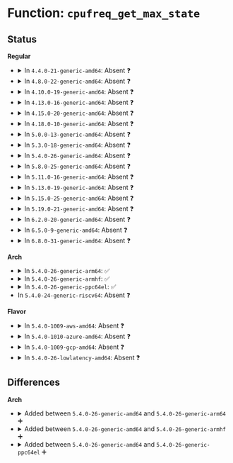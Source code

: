 # Function: <code>cpufreq_get_max_state</code>

## Status
<b>Regular</b>
<ul>
<li>
<details>
<summary>In <code>4.4.0-21-generic-amd64</code>: Absent ❓</summary>

```json
{
  "name": "cpufreq_get_max_state",
  "collision_type": "Unique Static",
  "inline_type": "Full",
  "funcs": [
    {
      "addr": 18446744071583754381,
      "name": "cpufreq_get_max_state",
      "external": false,
      "loc": "drivers/acpi/processor_thermal.c:106",
      "file": "drivers/acpi/processor_thermal.c",
      "inline": "not declared, inlined",
      "caller_inline": [
        "drivers/acpi/processor_thermal.c:acpi_processor_max_state",
        "drivers/acpi/processor_thermal.c:processor_set_cur_state"
      ],
      "caller_func": []
    }
  ],
  "symbols": []
}
```
</details>
</li>
<li>
<details>
<summary>In <code>4.8.0-22-generic-amd64</code>: Absent ❓</summary>

```json
{
  "name": "cpufreq_get_max_state",
  "collision_type": "Unique Static",
  "inline_type": "Full",
  "funcs": [
    {
      "addr": 18446744071584080618,
      "name": "cpufreq_get_max_state",
      "external": false,
      "loc": "drivers/acpi/processor_thermal.c:106",
      "file": "drivers/acpi/processor_thermal.c",
      "inline": "not declared, inlined",
      "caller_inline": [
        "drivers/acpi/processor_thermal.c:processor_set_cur_state",
        "drivers/acpi/processor_thermal.c:acpi_processor_max_state"
      ],
      "caller_func": []
    }
  ],
  "symbols": []
}
```
</details>
</li>
<li>
<details>
<summary>In <code>4.10.0-19-generic-amd64</code>: Absent ❓</summary>

```json
{
  "name": "cpufreq_get_max_state",
  "collision_type": "Unique Static",
  "inline_type": "Full",
  "funcs": [
    {
      "addr": 18446744071584223198,
      "name": "cpufreq_get_max_state",
      "external": false,
      "loc": "drivers/acpi/processor_thermal.c:106",
      "file": "drivers/acpi/processor_thermal.c",
      "inline": "not declared, inlined",
      "caller_inline": [
        "drivers/acpi/processor_thermal.c:processor_set_cur_state",
        "drivers/acpi/processor_thermal.c:acpi_processor_max_state"
      ],
      "caller_func": []
    }
  ],
  "symbols": []
}
```
</details>
</li>
<li>
<details>
<summary>In <code>4.13.0-16-generic-amd64</code>: Absent ❓</summary>

```json
{
  "name": "cpufreq_get_max_state",
  "collision_type": "Unique Static",
  "inline_type": "Full",
  "funcs": [
    {
      "addr": 18446744071584294990,
      "name": "cpufreq_get_max_state",
      "external": false,
      "loc": "drivers/acpi/processor_thermal.c:106",
      "file": "drivers/acpi/processor_thermal.c",
      "inline": "not declared, inlined",
      "caller_inline": [
        "drivers/acpi/processor_thermal.c:processor_set_cur_state",
        "drivers/acpi/processor_thermal.c:acpi_processor_max_state"
      ],
      "caller_func": []
    }
  ],
  "symbols": []
}
```
</details>
</li>
<li>
<details>
<summary>In <code>4.15.0-20-generic-amd64</code>: Absent ❓</summary>

```json
{
  "name": "cpufreq_get_max_state",
  "collision_type": "Unique Static",
  "inline_type": "Full",
  "funcs": [
    {
      "addr": 18446744071584693758,
      "name": "cpufreq_get_max_state",
      "external": false,
      "loc": "drivers/acpi/processor_thermal.c:106",
      "file": "drivers/acpi/processor_thermal.c",
      "inline": "not declared, inlined",
      "caller_inline": [
        "drivers/acpi/processor_thermal.c:processor_set_cur_state",
        "drivers/acpi/processor_thermal.c:acpi_processor_max_state"
      ],
      "caller_func": []
    }
  ],
  "symbols": []
}
```
</details>
</li>
<li>
<details>
<summary>In <code>4.18.0-10-generic-amd64</code>: Absent ❓</summary>

```json
{
  "name": "cpufreq_get_max_state",
  "collision_type": "Unique Static",
  "inline_type": "Full",
  "funcs": [
    {
      "addr": 18446744071584920150,
      "name": "cpufreq_get_max_state",
      "external": false,
      "loc": "drivers/acpi/processor_thermal.c:106",
      "file": "drivers/acpi/processor_thermal.c",
      "inline": "not declared, inlined",
      "caller_inline": [
        "drivers/acpi/processor_thermal.c:processor_set_cur_state",
        "drivers/acpi/processor_thermal.c:acpi_processor_max_state"
      ],
      "caller_func": []
    }
  ],
  "symbols": []
}
```
</details>
</li>
<li>
<details>
<summary>In <code>5.0.0-13-generic-amd64</code>: Absent ❓</summary>

```json
{
  "name": "cpufreq_get_max_state",
  "collision_type": "Unique Static",
  "inline_type": "Full",
  "funcs": [
    {
      "addr": 18446744071585024054,
      "name": "cpufreq_get_max_state",
      "external": false,
      "loc": "drivers/acpi/processor_thermal.c:106",
      "file": "drivers/acpi/processor_thermal.c",
      "inline": "not declared, inlined",
      "caller_inline": [
        "drivers/acpi/processor_thermal.c:processor_set_cur_state",
        "drivers/acpi/processor_thermal.c:acpi_processor_max_state"
      ],
      "caller_func": []
    }
  ],
  "symbols": []
}
```
</details>
</li>
<li>
<details>
<summary>In <code>5.3.0-18-generic-amd64</code>: Absent ❓</summary>

```json
{
  "name": "cpufreq_get_max_state",
  "collision_type": "Unique Static",
  "inline_type": "Full",
  "funcs": [
    {
      "addr": 18446744071585227800,
      "name": "cpufreq_get_max_state",
      "external": false,
      "loc": "drivers/acpi/processor_thermal.c:93",
      "file": "drivers/acpi/processor_thermal.c",
      "inline": "not declared, inlined",
      "caller_inline": [
        "drivers/acpi/processor_thermal.c:processor_set_cur_state",
        "drivers/acpi/processor_thermal.c:acpi_processor_max_state"
      ],
      "caller_func": []
    }
  ],
  "symbols": []
}
```
</details>
</li>
<li>
<details>
<summary>In <code>5.4.0-26-generic-amd64</code>: Absent ❓</summary>

```json
{
  "name": "cpufreq_get_max_state",
  "collision_type": "Unique Static",
  "inline_type": "Full",
  "funcs": [
    {
      "addr": 18446744071585364296,
      "name": "cpufreq_get_max_state",
      "external": false,
      "loc": "drivers/acpi/processor_thermal.c:68",
      "file": "drivers/acpi/processor_thermal.c",
      "inline": "not declared, inlined",
      "caller_inline": [
        "drivers/acpi/processor_thermal.c:processor_set_cur_state",
        "drivers/acpi/processor_thermal.c:acpi_processor_max_state"
      ],
      "caller_func": []
    }
  ],
  "symbols": []
}
```
</details>
</li>
<li>
<details>
<summary>In <code>5.8.0-25-generic-amd64</code>: Absent ❓</summary>

```json
{
  "name": "cpufreq_get_max_state",
  "collision_type": "Unique Static",
  "inline_type": "Full",
  "funcs": [
    {
      "addr": 18446744071586072087,
      "name": "cpufreq_get_max_state",
      "external": false,
      "loc": "drivers/acpi/processor_thermal.c:68",
      "file": "drivers/acpi/processor_thermal.c",
      "inline": "not declared, inlined",
      "caller_inline": [
        "drivers/acpi/processor_thermal.c:processor_set_cur_state",
        "drivers/acpi/processor_thermal.c:processor_set_cur_state",
        "drivers/acpi/processor_thermal.c:processor_get_max_state"
      ],
      "caller_func": []
    }
  ],
  "symbols": []
}
```
</details>
</li>
<li>
<details>
<summary>In <code>5.11.0-16-generic-amd64</code>: Absent ❓</summary>

```json
{
  "name": "cpufreq_get_max_state",
  "collision_type": "Unique Static",
  "inline_type": "Full",
  "funcs": [
    {
      "addr": 18446744071586193623,
      "name": "cpufreq_get_max_state",
      "external": false,
      "loc": "drivers/acpi/processor_thermal.c:64",
      "file": "drivers/acpi/processor_thermal.c",
      "inline": "not declared, inlined",
      "caller_inline": [
        "drivers/acpi/processor_thermal.c:processor_set_cur_state",
        "drivers/acpi/processor_thermal.c:processor_set_cur_state",
        "drivers/acpi/processor_thermal.c:processor_get_max_state"
      ],
      "caller_func": []
    }
  ],
  "symbols": []
}
```
</details>
</li>
<li>
<details>
<summary>In <code>5.13.0-19-generic-amd64</code>: Absent ❓</summary>

```json
{
  "name": "cpufreq_get_max_state",
  "collision_type": "Unique Static",
  "inline_type": "Full",
  "funcs": [
    {
      "addr": 18446744071586068903,
      "name": "cpufreq_get_max_state",
      "external": false,
      "loc": "drivers/acpi/processor_thermal.c:64",
      "file": "drivers/acpi/processor_thermal.c",
      "inline": "not declared, inlined",
      "caller_inline": [
        "drivers/acpi/processor_thermal.c:processor_set_cur_state",
        "drivers/acpi/processor_thermal.c:processor_set_cur_state",
        "drivers/acpi/processor_thermal.c:processor_get_max_state"
      ],
      "caller_func": []
    }
  ],
  "symbols": []
}
```
</details>
</li>
<li>
<details>
<summary>In <code>5.15.0-25-generic-amd64</code>: Absent ❓</summary>

```json
{
  "name": "cpufreq_get_max_state",
  "collision_type": "Unique Static",
  "inline_type": "Full",
  "funcs": [
    {
      "addr": 18446744071586563543,
      "name": "cpufreq_get_max_state",
      "external": false,
      "loc": "drivers/acpi/processor_thermal.c:62",
      "file": "drivers/acpi/processor_thermal.c",
      "inline": "not declared, inlined",
      "caller_inline": [
        "drivers/acpi/processor_thermal.c:processor_set_cur_state",
        "drivers/acpi/processor_thermal.c:processor_set_cur_state",
        "drivers/acpi/processor_thermal.c:processor_get_max_state"
      ],
      "caller_func": []
    }
  ],
  "symbols": []
}
```
</details>
</li>
<li>
<details>
<summary>In <code>5.19.0-21-generic-amd64</code>: Absent ❓</summary>

```json
{
  "name": "cpufreq_get_max_state",
  "collision_type": "Unique Static",
  "inline_type": "Full",
  "funcs": [
    {
      "addr": 18446744071587822593,
      "name": "cpufreq_get_max_state",
      "external": false,
      "loc": "drivers/acpi/processor_thermal.c:69",
      "file": "drivers/acpi/processor_thermal.c",
      "inline": "not declared, inlined",
      "caller_inline": [
        "drivers/acpi/processor_thermal.c:processor_set_cur_state",
        "drivers/acpi/processor_thermal.c:processor_set_cur_state",
        "drivers/acpi/processor_thermal.c:processor_get_max_state"
      ],
      "caller_func": []
    }
  ],
  "symbols": []
}
```
</details>
</li>
<li>
<details>
<summary>In <code>6.2.0-20-generic-amd64</code>: Absent ❓</summary>

```json
{
  "name": "cpufreq_get_max_state",
  "collision_type": "Unique Static",
  "inline_type": "Full",
  "funcs": [
    {
      "addr": 18446744071589147313,
      "name": "cpufreq_get_max_state",
      "external": false,
      "loc": "drivers/acpi/processor_thermal.c:69",
      "file": "drivers/acpi/processor_thermal.c",
      "inline": "not declared, inlined",
      "caller_inline": [
        "drivers/acpi/processor_thermal.c:processor_set_cur_state",
        "drivers/acpi/processor_thermal.c:processor_set_cur_state",
        "drivers/acpi/processor_thermal.c:processor_get_max_state"
      ],
      "caller_func": []
    }
  ],
  "symbols": []
}
```
</details>
</li>
<li>
<details>
<summary>In <code>6.5.0-9-generic-amd64</code>: Absent ❓</summary>

```json
{
  "name": "cpufreq_get_max_state",
  "collision_type": "Unique Static",
  "inline_type": "Full",
  "funcs": [
    {
      "addr": 18446744071589439697,
      "name": "cpufreq_get_max_state",
      "external": false,
      "loc": "drivers/acpi/processor_thermal.c:69",
      "file": "drivers/acpi/processor_thermal.c",
      "inline": "not declared, inlined",
      "caller_inline": [
        "drivers/acpi/processor_thermal.c:processor_set_cur_state",
        "drivers/acpi/processor_thermal.c:processor_set_cur_state",
        "drivers/acpi/processor_thermal.c:processor_get_max_state"
      ],
      "caller_func": []
    }
  ],
  "symbols": []
}
```
</details>
</li>
<li>
<details>
<summary>In <code>6.8.0-31-generic-amd64</code>: Absent ❓</summary>

```json
{
  "name": "cpufreq_get_max_state",
  "collision_type": "Unique Static",
  "inline_type": "Full",
  "funcs": [
    {
      "addr": 18446744071589747665,
      "name": "cpufreq_get_max_state",
      "external": false,
      "loc": "drivers/acpi/processor_thermal.c:80",
      "file": "drivers/acpi/processor_thermal.c",
      "inline": "not declared, inlined",
      "caller_inline": [
        "drivers/acpi/processor_thermal.c:processor_set_cur_state",
        "drivers/acpi/processor_thermal.c:processor_set_cur_state",
        "drivers/acpi/processor_thermal.c:processor_get_max_state"
      ],
      "caller_func": []
    }
  ],
  "symbols": []
}
```
</details>
</li>
</ul>
<b>Arch</b>
<ul>
<li>
<details>
<summary>In <code>5.4.0-26-generic-arm64</code>: ✅</summary>

```c
int cpufreq_get_max_state(struct thermal_cooling_device * cdev, long unsigned int * state)
```

```json
{
  "name": "cpufreq_get_max_state",
  "collision_type": "Unique Static",
  "inline_type": "No",
  "funcs": [
    {
      "addr": 18446603336501017688,
      "name": "cpufreq_get_max_state",
      "external": false,
      "loc": "drivers/thermal/cpu_cooling.c:280",
      "file": "drivers/thermal/cpu_cooling.c",
      "inline": "seen, unknown",
      "caller_inline": [],
      "caller_func": []
    }
  ],
  "symbols": [
    {
      "addr": 18446603336501017688,
      "name": "cpufreq_get_max_state",
      "section": ".text",
      "bind": "STB_LOCAL",
      "size": 56
    }
  ]
}
```
</details>
</li>
<li>
<details>
<summary>In <code>5.4.0-26-generic-armhf</code>: ✅</summary>

```c
int cpufreq_get_max_state(struct thermal_cooling_device * cdev, long unsigned int * state)
```

```json
{
  "name": "cpufreq_get_max_state",
  "collision_type": "Unique Static",
  "inline_type": "No",
  "funcs": [
    {
      "addr": 3233530216,
      "name": "cpufreq_get_max_state",
      "external": false,
      "loc": "drivers/thermal/cpu_cooling.c:280",
      "file": "drivers/thermal/cpu_cooling.c",
      "inline": "seen, unknown",
      "caller_inline": [],
      "caller_func": []
    }
  ],
  "symbols": [
    {
      "addr": 3233530216,
      "name": "cpufreq_get_max_state",
      "section": ".text",
      "bind": "STB_LOCAL",
      "size": 40
    }
  ]
}
```
</details>
</li>
<li>
<details>
<summary>In <code>5.4.0-26-generic-ppc64el</code>: ✅</summary>

```c
int cpufreq_get_max_state(struct thermal_cooling_device * cdev, long unsigned int * state)
```

```json
{
  "name": "cpufreq_get_max_state",
  "collision_type": "Unique Static",
  "inline_type": "No",
  "funcs": [
    {
      "addr": 13835058055294500384,
      "name": "cpufreq_get_max_state",
      "external": false,
      "loc": "drivers/thermal/cpu_cooling.c:280",
      "file": "drivers/thermal/cpu_cooling.c",
      "inline": "seen, unknown",
      "caller_inline": [],
      "caller_func": []
    }
  ],
  "symbols": [
    {
      "addr": 13835058055294500384,
      "name": "cpufreq_get_max_state",
      "section": ".text",
      "bind": "STB_LOCAL",
      "size": 32
    }
  ]
}
```
</details>
</li>
<li>
In <code>5.4.0-24-generic-riscv64</code>: Absent ❓
</li>
</ul>
<b>Flavor</b>
<ul>
<li>
<details>
<summary>In <code>5.4.0-1009-aws-amd64</code>: Absent ❓</summary>

```json
{
  "name": "cpufreq_get_max_state",
  "collision_type": "Unique Static",
  "inline_type": "Full",
  "funcs": [
    {
      "addr": 18446744071585164152,
      "name": "cpufreq_get_max_state",
      "external": false,
      "loc": "drivers/acpi/processor_thermal.c:68",
      "file": "drivers/acpi/processor_thermal.c",
      "inline": "not declared, inlined",
      "caller_inline": [
        "drivers/acpi/processor_thermal.c:processor_set_cur_state",
        "drivers/acpi/processor_thermal.c:acpi_processor_max_state"
      ],
      "caller_func": []
    }
  ],
  "symbols": []
}
```
</details>
</li>
<li>
<details>
<summary>In <code>5.4.0-1010-azure-amd64</code>: Absent ❓</summary>

```json
{
  "name": "cpufreq_get_max_state",
  "collision_type": "Unique Static",
  "inline_type": "Full",
  "funcs": [
    {
      "addr": 18446744071585078344,
      "name": "cpufreq_get_max_state",
      "external": false,
      "loc": "drivers/acpi/processor_thermal.c:68",
      "file": "drivers/acpi/processor_thermal.c",
      "inline": "not declared, inlined",
      "caller_inline": [
        "drivers/acpi/processor_thermal.c:processor_set_cur_state",
        "drivers/acpi/processor_thermal.c:acpi_processor_max_state"
      ],
      "caller_func": []
    }
  ],
  "symbols": []
}
```
</details>
</li>
<li>
<details>
<summary>In <code>5.4.0-1009-gcp-amd64</code>: Absent ❓</summary>

```json
{
  "name": "cpufreq_get_max_state",
  "collision_type": "Unique Static",
  "inline_type": "Full",
  "funcs": [
    {
      "addr": 18446744071585315880,
      "name": "cpufreq_get_max_state",
      "external": false,
      "loc": "drivers/acpi/processor_thermal.c:68",
      "file": "drivers/acpi/processor_thermal.c",
      "inline": "not declared, inlined",
      "caller_inline": [
        "drivers/acpi/processor_thermal.c:processor_set_cur_state",
        "drivers/acpi/processor_thermal.c:acpi_processor_max_state"
      ],
      "caller_func": []
    }
  ],
  "symbols": []
}
```
</details>
</li>
<li>
<details>
<summary>In <code>5.4.0-26-lowlatency-amd64</code>: Absent ❓</summary>

```json
{
  "name": "cpufreq_get_max_state",
  "collision_type": "Unique Static",
  "inline_type": "Full",
  "funcs": [
    {
      "addr": 18446744071585422024,
      "name": "cpufreq_get_max_state",
      "external": false,
      "loc": "drivers/acpi/processor_thermal.c:68",
      "file": "drivers/acpi/processor_thermal.c",
      "inline": "not declared, inlined",
      "caller_inline": [
        "drivers/acpi/processor_thermal.c:processor_set_cur_state",
        "drivers/acpi/processor_thermal.c:acpi_processor_max_state"
      ],
      "caller_func": []
    }
  ],
  "symbols": []
}
```
</details>
</li>
</ul>

## Differences
<b>Arch</b>
<ul>
<li>
<details>
<summary>Added between <code>5.4.0-26-generic-amd64</code> and <code>5.4.0-26-generic-arm64</code> ➕</summary>

```c
int cpufreq_get_max_state(struct thermal_cooling_device * cdev, long unsigned int * state)
```
</details>
</li>
<li>
<details>
<summary>Added between <code>5.4.0-26-generic-amd64</code> and <code>5.4.0-26-generic-armhf</code> ➕</summary>

```c
int cpufreq_get_max_state(struct thermal_cooling_device * cdev, long unsigned int * state)
```
</details>
</li>
<li>
<details>
<summary>Added between <code>5.4.0-26-generic-amd64</code> and <code>5.4.0-26-generic-ppc64el</code> ➕</summary>

```c
int cpufreq_get_max_state(struct thermal_cooling_device * cdev, long unsigned int * state)
```
</details>
</li>
</ul>
